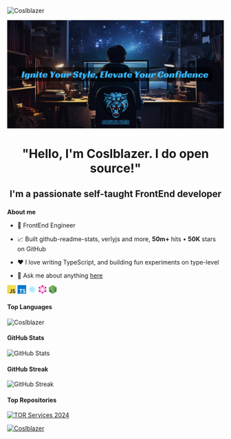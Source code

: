 <p align="left"> <img src="https://komarev.com/ghpvc/?username=Coslblazer&label=Profile%20views&color=0e75b6&style=flate" alt="Coslblazer" /> </p>

![logo](https://github.com/Coslblazer/Coslblazer/blob/main/Image.png)

# <p align="center"> "Hello, I'm Coslblazer. I do open source!" </p>

## <p align="center"> I'm a passionate self-taught FrontEnd developer </p>

**About me**

- 💼 FrontEnd Engineer

- 📈 Built github-readme-stats, verlyjs and more, **50m+** hits • **50K** stars on GitHub

- ❤️ I love writing TypeScript, and building fun experiments on type-level

- 💬 Ask me about anything [here](https://github.com/Coslblazer/Coslblazer/issues)

<code><img height="20" alt="javascript" src="https://raw.githubusercontent.com/github/explore/80688e429a7d4ef2fca1e82350fe8e3517d3494d/topics/javascript/javascript.png"></code>
<code><img height="20" alt="typescript" src="https://raw.githubusercontent.com/github/explore/80688e429a7d4ef2fca1e82350fe8e3517d3494d/topics/typescript/typescript.png"></code>
<code><img height="20" alt="react" src="https://raw.githubusercontent.com/github/explore/80688e429a7d4ef2fca1e82350fe8e3517d3494d/topics/react/react.png"></code>
<code><img height="20" alt="graphql" src="https://raw.githubusercontent.com/github/explore/5c058a388828bb5fde0bcafd4bc867b5bb3f26f3/topics/graphql/graphql.png"></code>
<code><img height="20" alt="nodejs" src="https://raw.githubusercontent.com/github/explore/80688e429a7d4ef2fca1e82350fe8e3517d3494d/topics/nodejs/nodejs.png"></code>   

#### Top Languages

<img src="https://github-readme-stats.vercel.app/api/top-langs?username=Coslblazer&show_icons=true&locale=en&layout=compact&theme=vue-dark" alt="Coslblazer">

#### GitHub Stats

<img src="https://github-readme-stats.vercel.app/api?username=Coslblazer&show_icons=true&theme=vue-dark" alt="GitHub Stats">

#### GitHub Streak

<img src="https://github-readme-streak-stats.herokuapp.com/?user=Coslblazer&theme=dark&ring=38b6ff&fire=38b6ff&currStreakNum=ffffff&sideNums=ffffff&currStreakLabel=38b6ff" alt="GitHub Streak">



#### Top Repositories

[![TOR Services 2024](https://github-readme-stats.vercel.app/api/pin/?username=Coslblazer&repo=tor-services-2024&theme=dark&bg_color=000000&title_color=38b6ff&text_color=ffffff)](https://github.com/Coslblazer/tor-services-2024)

[![Coslblazer](https://github-readme-stats.vercel.app/api/pin/?username=Coslblazer&repo=Coslblazer&theme=dark&bg_color=000000&title_color=38b6ff&text_color=ffffff)](https://github.com/Coslblazer/Coslblazer)
